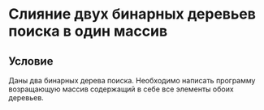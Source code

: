 #	Слияние двух бинарных деревьев поиска в один массив

##	Условие
Даны два бинарных дерева поиска. Необходимо написать программу возращающую массив содержащий в себе все элементы обоих деревьев.